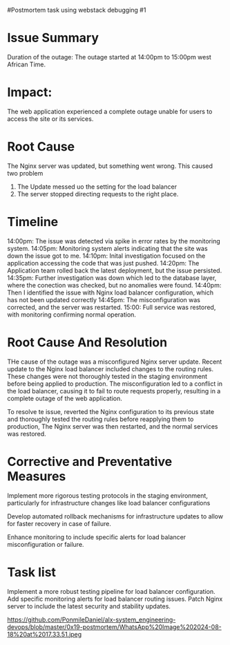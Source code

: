 #Postmortem task using webstack debugging #1

# Issue Summary
Duration of the outage: The outage started at 14:00pm to 15:00pm west African Time.

# Impact:
The web application experienced a complete outage unable for users to access the site or its services.

# Root Cause
The Nginx server was updated, but something went wrong. This caused two problem
1. The Update messed uo the setting for the load balancer 
2. The server stopped directing requests to the right place.

# Timeline
14:00pm: The issue was detected via spike in error rates by the monitoring system.
14:05pm: Monitoring system alerts indicating that the site was down the issue got to me.
14:10pm: Inital investigation focused on the application accessing the code that was just pushed.
14:20pm: The Application team rolled back the latest deployment, but the issue persisted.
14:35pm: Further investigation was down which led to the database layer, where the conection was checked, but no anomalies were found.
14:40pm: Then I identified the issue with Nginx load balancer configuration, which has not been updated correctly
14:45pm: The misconfiguration was corrected, and the server was restarted.
15:00: Full service  was restored, with monitoring confirming normal operation.

# Root Cause And Resolution
THe cause of the outage was a misconfigured Nginx server update. Recent update to the Nginx load balancer included changes to the routing rules. These changes were not thoroughly tested in the staging environment before being applied to production. The misconfiguration led to a conflict in the load balancer, causing it to fail to route requests properly, resulting in a complete outage of the web application.

To resolve te issue, reverted the Nginx configuration to its previous state and thoroughly tested the routing rules before reapplying them to production, The Nginx server was then restarted, and the normal services was restored.

# Corrective and Preventative Measures
Implement more rigorous testing protocols in the staging environment, particularly for infrastructure changes like load balancer configurations

Develop automated rollback mechanisms for infrastructure updates to allow for faster recovery in case of failure.

Enhance monitoring to include specific alerts for load balancer  misconfiguration or failure.

# Task list
Implement a more robust testing pipeline for load balancer configuration.
Add specific monitoring alerts for load balancer routing issues.
Patch Nginx server to include the latest security and stability updates.

https://github.com/PonmileDaniel/alx-system_engineering-devops/blob/master/0x19-postmortem/WhatsApp%20Image%202024-08-18%20at%2017.33.51.jpeg